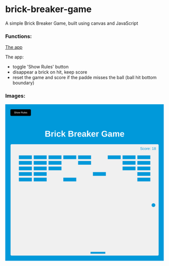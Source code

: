 # brick-breaker-game

A simple Brick Breaker Game, built using canvas and JavaScript

### Functions:

[The app](https://tn-space.github.io/brick-breaker-game/)

The app:

- toggle 'Show Rules' button
- disappear a brick on hit, keep score
- reset the game and score if the padde misses the ball (ball hit bottom boundary)

### Images:

<img src="./brick-breaker-game/img/app.png">
